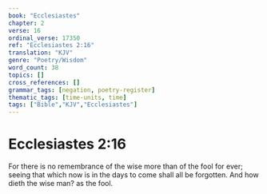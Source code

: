```yaml
---
book: "Ecclesiastes"
chapter: 2
verse: 16
ordinal_verse: 17350
ref: "Ecclesiastes 2:16"
translation: "KJV"
genre: "Poetry/Wisdom"
word_count: 38
topics: []
cross_references: []
grammar_tags: [negation, poetry-register]
thematic_tags: [time-units, time]
tags: ["Bible","KJV","Ecclesiastes"]
---
```


# Ecclesiastes 2:16

For there is no remembrance of the wise more than of the fool for ever; seeing that which now is in the days to come shall all be forgotten. And how dieth the wise man? as the fool.
